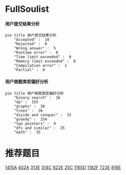 # FullSoulist

<!-- tabs:start -->



#### **用户提交结果分析**

```mermaid
pie title 用户提交结果分析
    "Accepted" :  10
    "Rejected" :  0
    "Wrong answer" :  5
    "Runtime error" :  0
    "Time limit exceeded" :  0
    "Memory limit exceeded" :  0
    "Compilation error" :  1
    "Partial" :  0
```

#### **用户做题类型偏好分析**

```mermaid
pie title 用户做题类型偏好分析
    "binary search" :  16
    "dp" :  155
    "graphs" :  38
    "trees" :  26
    "divide and conquer" :  15
    "greedy" :  254
    "two pointers" :  9
    "dfs and similar" :  35
    "math" :  35
```



<!-- tabs:end -->
# 推荐题目
[1415A](https://codeforces.com/contest/1415/problem/A)
[402A](https://codeforces.com/contest/402/problem/A)
[313E](https://codeforces.com/contest/313/problem/E)
[314C](https://codeforces.com/contest/314/problem/C)
[822E](https://codeforces.com/contest/822/problem/E)
[25C](https://codeforces.com/contest/25/problem/C)
[1165D](https://codeforces.com/contest/1165/problem/D)
[1182F](https://codeforces.com/contest/1182/problem/F)
[723E](https://codeforces.com/contest/723/problem/E)
[816E](https://codeforces.com/contest/816/problem/E)
